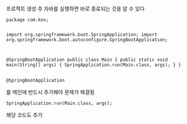 <p>프로젝트 생성 후
자바를 실행하면 바로 종료되는 것을 알 수 있다</p>
<pre><code class="language-java">package com.kon;

import org.springframework.boot.SpringApplication;
import org.springframework.boot.autoconfigure.SpringBootApplication;

@SpringBootApplication
public class Main {
    public static void main(String[] args) {
        SpringApplication.run(Main.class, args);
    }
}
</code></pre>
<pre><code>@SpringBootApplication</code></pre><p>를 메인에 반드시 추가해야 문제가 해결됨</p>
<pre><code>SpringApplication.run(Main.class, args);</code></pre><p>해당 코드도 추가</p>